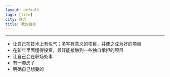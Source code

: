 ```yaml
---
layout: default
tags: [life]
city: 铁力 
title: 我的目标 
---
```



----------
+ 让自己在技术上有名气；多写有意义的项目，并使之成为好的项目
+ 在新年里面懂得投资，最好能接触到一些独自承担的项目
+ 让自己会在职场处事
+ 有一套房子
+ 明确自己想要的


